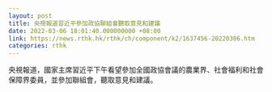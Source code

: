 ```yaml
---
layout: post
title: 央視報道習近平參加政協聯組會聽取意見和建議
date: 2022-03-06 18:01:40.000000000 +08:00
link: https://news.rthk.hk/rthk/ch/component/k2/1637456-20220306.htm
categories: rthk
---
```


央視報道，國家主席習近平下午看望參加全國政協會議的農業界、社會福利和社會保障界委員，並參加聯組會，聽取意見和建議。
